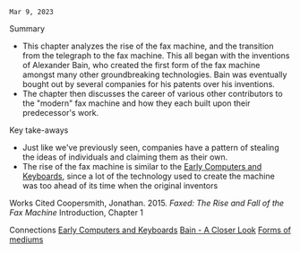 	Mar 9, 2023

Summary

- This chapter analyzes the rise of the fax machine, and the transition from the telegraph to the fax machine. This all began with the inventions of Alexander Bain, who created the first form of the fax machine amongst many other groundbreaking technologies. Bain was eventually bought out by several companies for his patents over his inventions. 
- The chapter then discusses the career of various other contributors to the "modern" fax machine and how they each built upon their predecessor's work.

Key take-aways

- Just like we've previously seen, companies have a pattern of stealing the ideas of individuals and claiming them as their own.
- The rise of the fax machine is similar to the [Early Computers and Keyboards](Early%20Computers%20and%20Keyboards.md), since a lot of the technology used to create the machine was too ahead of its time when the original inventors 

Works Cited
Coopersmith, Jonathan. 2015. _Faxed: The Rise and Fall of the Fax Machine_ Introduction, Chapter 1

Connections
[Early Computers and Keyboards](Early%20Computers%20and%20Keyboards.md)
[Bain - A Closer Look](Bain%20-%20A%20Closer%20Look.md)
[Forms of mediums](Forms%20of%20mediums.md)
